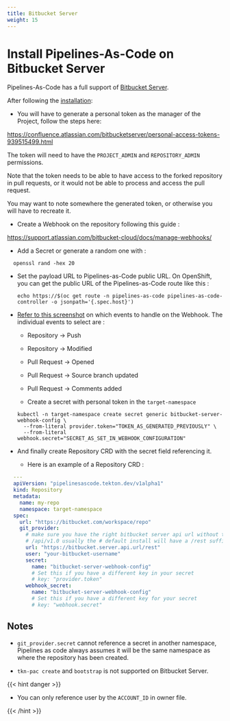 ```yaml
---
title: Bitbucket Server
weight: 15
---
```

# Install Pipelines-As-Code on Bitbucket Server

Pipelines-As-Code has a full support of [Bitbucket
Server](https://www.atlassian.com/software/bitbucket/enterprise).

After following the [installation](/docs/install/installation):

* You will have to generate a personal token as the manager of the Project,
  follow the steps here:

<https://confluence.atlassian.com/bitbucketserver/personal-access-tokens-939515499.html>

The token will need to have the `PROJECT_ADMIN` and `REPOSITORY_ADMIN` permissions.

Note that the token needs to be able to have access to the forked repository in
pull requests, or it would not be able to process and access the pull request.

You may want to note somewhere the generated token, or otherwise you will have to
recreate it.

* Create a Webhook on the repository following this guide :

<https://support.atlassian.com/bitbucket-cloud/docs/manage-webhooks/>

* Add a Secret or generate a random one with :

```shell
  openssl rand -hex 20
```

* Set the payload URL to Pipelines-as-Code public URL. On OpenShift, you can get the
  public URL of the Pipelines-as-Code route like this :

  ```shell
  echo https://$(oc get route -n pipelines-as-code pipelines-as-code-controller -o jsonpath='{.spec.host}')
  ```

* [Refer to this screenshot](/images/bitbucket-server-create-webhook.png) on
  which events to handle on the Webhook. The individual events to select are :

  * Repository -> Push
  * Repository -> Modified
  * Pull Request -> Opened
  * Pull Request -> Source branch updated
  * Pull Request -> Comments added

  * Create a secret with personal token in the `target-namespace`

  ```shell
  kubectl -n target-namespace create secret generic bitbucket-server-webhook-config \
    --from-literal provider.token="TOKEN_AS_GENERATED_PREVIOUSLY" \
    --from-literal webhook.secret="SECRET_AS_SET_IN_WEBHOOK_CONFIGURATION"
  ```

* And finally create Repository CRD with the secret field referencing it.

  * Here is an example of a Repository CRD :

```yaml
  ---
  apiVersion: "pipelinesascode.tekton.dev/v1alpha1"
  kind: Repository
  metadata:
    name: my-repo
    namespace: target-namespace
  spec:
    url: "https://bitbucket.com/workspace/repo"
    git_provider:
      # make sure you have the right bitbucket server api url without the
      # /api/v1.0 usually the # default install will have a /rest suffix
      url: "https://bitbucket.server.api.url/rest"
      user: "your-bitbucket-username"
      secret:
        name: "bitbucket-server-webhook-config"
        # Set this if you have a different key in your secret
        # key: "provider.token"
      webhook_secret:
        name: "bitbucket-server-webhook-config"
        # Set this if you have a different key for your secret
        # key: "webhook.secret"
```

## Notes

* `git_provider.secret` cannot reference a secret in another namespace,
  Pipelines as code always assumes it will be the same namespace as where the
  repository has been created.

* `tkn-pac create` and `bootstrap` is not supported on Bitbucket Server.

{{< hint danger >}}

* You can only reference user by the `ACCOUNT_ID` in owner file.

{{< /hint >}}
